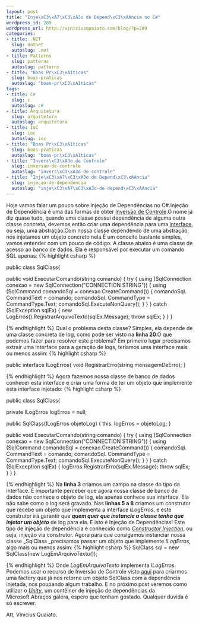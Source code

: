 ```yaml
--- 
layout: post
title: "Inje\xC3\xA7\xC3\xA3o de Depend\xC3\xAAncia no C#"
wordpress_id: 289
wordpress_url: http://viniciusquaiato.com/blog/?p=289
categories: 
- title: .NET
  slug: dotnet
  autoslug: .net
- title: Patterns
  slug: patterns
  autoslug: patterns
- title: "Boas Pr\xC3\xA1ticas"
  slug: boas-praticas
  autoslug: "boas-pr\xC3\xA1ticas"
tags: 
- title: C#
  slug: c
  autoslug: c#
- title: Arquitetura
  slug: arquitetura
  autoslug: arquitetura
- title: IoC
  slug: ioc
  autoslug: ioc
- title: "Boas Pr\xC3\xA1ticas"
  slug: boas-praticas
  autoslug: "boas-pr\xC3\xA1ticas"
- title: "Invers\xC3\xA3o de Controle"
  slug: inversao-de-controle
  autoslug: "invers\xC3\xA3o-de-controle"
- title: "Inje\xC3\xA7\xC3\xA3o de Depend\xC3\xAAncia"
  slug: injecao-de-dependencia
  autoslug: "inje\xC3\xA7\xC3\xA3o-de-depend\xC3\xAAncia"
---
```

Hoje vamos falar um pouco sobre Injeção de Dependências no C#.Injeção de Dependência é uma das formas de obter [Inversão de Controle](http://viniciusquaiato.com/blog/inversao-de-controle-inversion-of-control-ioc/).O nome já diz quase tudo, quando uma classe possui dependência de alguma outra classe concreta, devemos então criar uma dependência para uma [interface](http://msdn.microsoft.com/pt-br/library/87d83y5b.aspx), ou seja, uma abstração.Com nossa classe dependendo de uma abstração, nós injetamos um objeto concreto nela.É um conceito bastante simples, vamos entender com um pouco de código. A classe abaixo é uma classe de acesso ao banco de dados. Ela é responsável por executar um comando SQL apenas:
{% highlight csharp %}

public class SqlClass{    

public void ExecutarComando(string comando)    {        try        {            using (SqlConnection conexao = new SqlConnection("CONNECTION STRING"))            {                using (SqlCommand comandoSql = conexao.CreateCommand())                {                    comandoSql. CommandText = comando;
    comandoSql. CommandType = CommandType.Text;
    comandoSql.ExecuteNonQuery();
    }
            }
        }
        catch (SqlException sqlEx)        {            new LogErros().RegistrarArquivoTexto(sqlEx.Message);
    throw sqlEx;
    }
    }
}

{% endhighlight %}
Qual o problema desta classe? Simples, ela depende de uma classe concreta de log, como pode ser visto na **linha 20**.O que podemos fazer para resolver este problema? Em primeiro lugar precisamos extrair uma interface para a geração de logs, teríamos uma interface mais ou menos assim:
{% highlight csharp %}

public interface ILogErros{
void RegistrarErro(string mensagemDeErro);
    }

{% endhighlight %}
Agora fazemos nossa classe de banco de dados conhecer esta interface e criar uma forma de ter um objeto que implemente esta interface injetado:
{% highlight csharp %}

public class SqlClass{    

private ILogErros logErros = null;
    
public SqlClass(ILogErros objetoLog)    {        this. logErros = objetoLog;
    }
    
public void ExecutarComando(string comando)    {        try        {            using (SqlConnection conexao = new SqlConnection("CONNECTION STRING"))            {                using (SqlCommand comandoSql = conexao.CreateCommand())                {                    comandoSql. CommandText = comando;
    comandoSql. CommandType = CommandType.Text;
    comandoSql.ExecuteNonQuery();
    }
            }
        }
        catch (SqlException sqlEx)        {            logErros.RegistrarErro(sqlEx.Message);
    throw sqlEx;
    }
    }
}

{% endhighlight %}
Na **linha 3** criamos um campo na classe do tipo da interface. É importante perceber que agora nossa classe de banco de dados não conhece o objeto de log, ela apenas conhece sua interface. Ela não sabe como o log será gravado. Nas **linhas 5 a 8** criamos um construtor que recebe um objeto que implementa a interface _ILogErros_, e este construtor irá garantir que **_quem quer que instancie a classe tenha que injetar um objeto_** de log para ela. E isto é Injeção de Dependências! Este tipo de injeção de dependência é conhecido como _[Constructor Injection](http://martinfowler.com/articles/injection.html#ConstructorInjectionWithPicocontainer)_, ou seja, injeção via construtor. Agora para que consigamos instanciar nossa classe _SqlClass _precisamos passar um objeto que implemente _ILogErros_, algo mais ou menos assim:
{% highlight csharp %}
SqlClass sql = new SqlClass(new LogEmArquivoTexto());
    
{% endhighlight %}
Onde _LogEmArquivoTexto_ implementa _ILogErros_. Podemos usar o recurso de Inversão de Controle visto [aqui](http://viniciusquaiato.com/blog/inversao-de-controle-inversion-of-control-ioc/) para criarmos uma factory que já nos retorne um objeto SqlClass com a dependência injetada, nos poupando algum trabalho. E no próximo post veremos como utilizar o _[Unity](http://www.codeplex.com/unity/)_, um contêiner de injeção de dependências da Microsoft.Abraços galera, espero que tenham gostado. Qualquer dúvida é só escrever.

Att,
Vinicius Quaiato.

